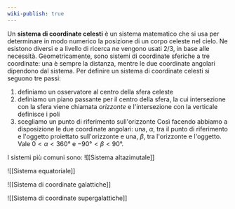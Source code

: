```yaml
---
wiki-publish: true
---
```

Un **sistema di coordinate celesti** è un sistema matematico che si usa per determinare in modo numerico la posizione di un corpo celeste nel cielo. Ne esistono diversi e a livello di ricerca ne vengono usati 2/3, in base alle necessità. Geometricamente, sono sistemi di coordinate sferiche a tre coordinate: una è sempre la distanza, mentre le due coordinate angolari dipendono dal sistema. Per definire un sistema di coordinate celesti si seguono tre passi:
1. definiamo un osservatore al centro della sfera celeste
2. definiamo un piano passante per il centro della sfera, la cui intersezione con la sfera viene chiamata *orizzonte* e l'intersezione con la verticale definisce i poli
3. scegliamo un punto di riferimento sull'orizzonte
Così facendo abbiamo a disposizione le due coordinate angolari: una, $\alpha$, tra il punto di riferimento e l'oggetto proiettato sull'orizzonte e una, $\beta$, tra l'orizzonte e l'oggetto. Vale $0<\alpha<360°$ e $-90°<\beta<90°$.

I sistemi più comuni sono:
![[Sistema altazimutale]]

![[Sistema equatoriale]]

![[Sistema di coordinate galattiche]]

![[Sistema di coordinate supergalattiche]]
